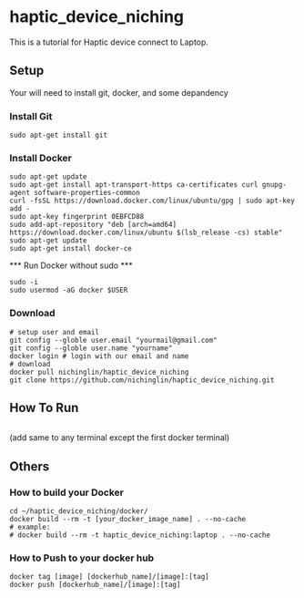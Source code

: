 # haptic_device_niching

This is a tutorial for Haptic device connect to Laptop.

## Setup

Your will need to install git, docker, and some depandency

### Install Git
``` console
sudo apt-get install git
```
### Install Docker
``` console
sudo apt-get update
sudo apt-get install apt-transport-https ca-certificates curl gnupg-agent software-properties-common
curl -fsSL https://download.docker.com/linux/ubuntu/gpg | sudo apt-key add -
sudo apt-key fingerprint 0EBFCD88
sudo add-apt-repository "deb [arch=amd64] https://download.docker.com/linux/ubuntu $(lsb_release -cs) stable"
sudo apt-get update
sudo apt-get install docker-ce
```
*** Run Docker without sudo ***
``` console
sudo -i
sudo usermod -aG docker $USER
```

### Download
``` console
# setup user and email
git config --globle user.email "yourmail@gmail.com"
git config --globle user.name "yourname"
docker login # login with our email and name
# download
docker pull nichinglin/haptic_device_niching
git clone https://github.com/nichinglin/haptic_device_niching.git
```

## How To Run
``` console
```
(add same to any terminal except the first docker terminal)

## Others

### How to build your Docker
``` console
cd ~/haptic_device_niching/docker/
docker build --rm -t [your_docker_image_name] . --no-cache
# example:
# docker build --rm -t haptic_device_niching:laptop . --no-cache
```
### How to Push to your docker hub
``` console
docker tag [image] [dockerhub_name]/[image]:[tag]
docker push [dockerhub_name]/[image]:[tag]
```
